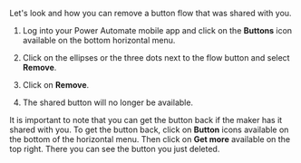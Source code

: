 Let's look and how you can remove a button flow that was shared with you.

1.  Log into your Power Automate mobile app and click on the **Buttons** icon available on the bottom horizontal menu.

1.  Click on the ellipses or the three dots next to the flow button and select **Remove**.

1.  Click on **Remove**.

1.  The shared button will no longer be available.

It is important to note that you can get the button back if the maker
has it shared with you. To get the button back, click on **Button**
icons available on the bottom of the horizontal menu. Then click on
**Get more** available on the top right. There you can see the button
you just deleted.